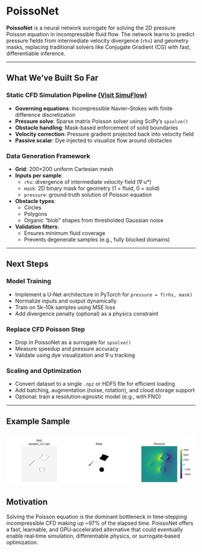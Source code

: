 # PoissoNet

**PoissoNet** is a neural network surrogate for solving the 2D pressure Poisson equation in incompressible fluid flow. The network learns to predict pressure fields from intermediate velocity divergence (`rhs`) and geometry masks, replacing traditional solvers like Conjugate Gradient (CG) with fast, differentiable inference.

---

## What We’ve Built So Far

### Static CFD Simulation Pipeline [(Visit SimuFlow)](https://github.com/obelisk2u/SimuFlow)

- **Governing equations**: Incompressible Navier–Stokes with finite difference discretization
- **Pressure solve**: Sparse matrix Poisson solver using SciPy’s `spsolve()`
- **Obstacle handling**: Mask-based enforcement of solid boundaries
- **Velocity correction**: Pressure gradient projected back into velocity field
- **Passive scalar**: Dye injected to visualize flow around obstacles

### Data Generation Framework

- **Grid**: 200×200 uniform Cartesian mesh
- **Inputs per sample**:
  - `rhs`: divergence of intermediate velocity field (∇·u\*)
  - `mask`: 2D binary mask for geometry (1 = fluid, 0 = solid)
  - `pressure`: ground‑truth solution of Poisson equation
- **Obstacle types**:
  - Circles
  - Polygons
  - Organic “blob” shapes from thresholded Gaussian noise
- **Validation filters**:
  - Ensures minimum fluid coverage
  - Prevents degenerate samples (e.g., fully blocked domains)

---

## Next Steps

### Model Training

- Implement a U‑Net architecture in PyTorch for `pressure = f(rhs, mask)`
- Normalize inputs and output dynamically
- Train on 5k–10k samples using MSE loss
- Add divergence penalty (optional) as a physics constraint

### Replace CFD Poisson Step

- Drop in PoissoNet as a surrogate for `spsolve()`
- Measure speedup and pressure accuracy
- Validate using dye visualization and ∇·u tracking

### Scaling and Optimization

- Convert dataset to a single `.npz` or HDF5 file for efficient loading
- Add batching, augmentation (noise, rotation), and cloud storage support
- Optional: train a resolution‑agnostic model (e.g., with FNO)

---

## Example Sample

## ![](./output/sample_example.png)

## Motivation

Solving the Poisson equation is the dominant bottleneck in time‑stepping incompressible CFD making up ~97% of the elapsed time. PoissoNet offers a fast, learnable, and GPU‑accelerated alternative that could eventually enable real‑time simulation, differentiable physics, or surrogate‑based optimization.
